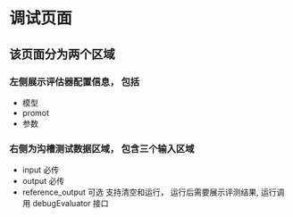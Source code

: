 # 调试页面

## 该页面分为两个区域

### 左侧展示评估器配置信息， 包括

 - 模型
 - promot
 - 参数

### 右侧为沟槽测试数据区域， 包含三个输入区域

 - input 必传
 - output 必传
 - reference_output 可选
支持清空和运行， 运行后需要展示评测结果, 运行调用 debugEvaluator 接口
